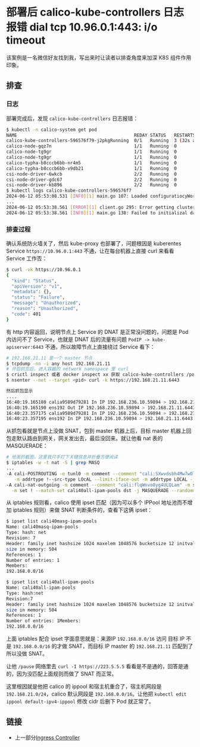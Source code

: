 # 部署后 calico-kube-controllers 日志报错 dial tcp 10.96.0.1:443: i/o timeout

该案例是一名微信好友找到我，写出来时让读者以排查角度来加深 K8S 组件作用印象。

## 排查

### 日志

部署完成后，发现 `calico-kube-controllers` 日志报错：

```bash
$ kubectl -n calico-system get pod
NAME                                            REDAY STATUS   RESTARTS     AGE
calico-kube-controllers-596576f79-j2pkgRunning  0/1   Running  3 (32s ago)  13m
calico-node-gqz7n                               1/1   Running  0            34m
calico-node-tg9gr                               1/1   Running  0            34m
calico-node-tg9gr                               1/1   Running  0            34m
calico-typha-b8cccb6bb-nr4m5                    1/1   Running  0            48m
calico-typha-b8cccb6bb-v9db21                   1/1   Running  0            48m
csi-node-driver-6wkcb                           2/2   Running  0            13m
csi-node-driver-gdc67                           2/2   Running  0            13m
csi-node-driver-kb896                           2/2   Running  0            13m
$ kubectl logs calico-kube-controllers-596576f7
2024-06-12 05:53:08.531 [INF0][1] main.go 107: Loaded configuratiocyWorkers:1, NodeWorkers:1, Kubeconfig:"", DatastoreType:"kubernetes"}
...
2024-06-12 05:53:38.561 [ERROR][1] client.go 295: Error getting cluster information config ClusterInformations="default" error=Get "https://10.96.0.1:443/apis/crd.projectcalico.org/v1/clusterinformations/default": dial tcp 10.96.0.1:443: io timeout
2024-06-12 05:53:38.561 [INF0][1] main.go 138: Failed to initializal datastore error=Get "https://10.96.0.1:443/apis/crd.projectcalico.org/v1/clusterinformations.default": dial tcp 10.96.0.1:443: i/o timeout
```

### 排查过程

确认系统防火墙关了，然后 kube-proxy 也部署了，问题根因是 kuberentes Service `https://10.96.0.1:443` 不通，让在每台机器上直接 curl 来看看 Service 工作否：

```bash
$ curl -vk https://10.96.0.1
{
  "kind": "Status",
  "apiVersion": "v1",
  "metadata": {},
  "status": "Failure",
  "message": "Unauthorized",
  "reason": "Unauthorized",
  "code": 401
}
```

有 http 内容返回，说明节点上 Service 的 DNAT 是正常没问题的，问题是 Pod 内访问不了 Service，也就是 DNAT 后的流量有问题 `PodIP -> kube-apiserver:6443` 不通，所以故障节点上直接绕过 Service 看下：

```bash
# 192.168.21.11 是一个 master 节点
$ tcpdump -nn -i any host 192.168.21.11
# 开启抓包后，进入容器的 network namespace 里 curl 
$ crictl inspect 或者 docker inspect xx 获取 calico-kube-controllers /pause 容器的 Pid
$ nsenter --net --target <pid> curl -k https://192.168.21.11.6443

然后抓包显示
....
16:40:19.165180 calia9589d79281 In IP 192.168.236.10.59894 > 192.168.21.11.6443: Flags ...
16:40:19.165190 ens192 Out IP 192.168.236.10.59894 > 192.168.21.11.6443: Flags ...
16:40:23.357175 calia9589d79281 In IP 192.168.236.10.59894 > 192.168.21.11.6443: Flags ...
16:40:23.357195 ens192 In IP 192.168.236.10.59894 > 192.168.21.11.6443: Flags ...
```

从抓包看就是节点上没做 SNAT，包到 master 机器上后，目标 master 机器上回包走默认路由到网关，网关发出去，最后没回来。就让他看 nat 表的 MASQUERADE：

```bash
# 他发的截图，这里我只手打下关键信息并折叠方便阅读
$ iptables -w -t nat -S | grep MASQ
...
-A cali-POSTROUTING -o tunl0 -m comment --comment "cali:SXwvdsbh4Mw7wOln" \
   -m addrtype !--src-type LOcAL --limit-iface-out -m addrtype LOCAL -j MASQUERADE --randomm-fully
-A cali-nat-outgoing -m comment --comment "cali:flqWnvo8yg4ULQLam" -m set --match-set cali40masg-ipam-pools src \
  -m set ! --match-set cali40all-ipam-pools dst -j MASQUERADE --randomm-fully
```

从 iptables 规则看，calico 使用 ipset 匹配（因为可以多个 IPPool 地址池而不增加 iptables 规则）来做 SNAT 判断条件的，查看下这俩 ipset：

```bash
$ ipset list cali40masg-ipam-pools
Name: cali40masq-ipam-pools
Type: hash: net
Revision: 7
Header: family inet hashsize 1024 maxelem 1048576 bucketsize 12 initval 0x793b8a70
size in memory: 504
References: 1
Number of entries: 1
Members:
192.168.0.0/16

$ ipset list cali40all-ipam-pools
Name: cali40all-ipam-pools
Type: hash:net
Revision:7
Header: family inet hashsize 1024 maxelem 1048576 bucketsize 12 initval 0xaa98b84c
size in memory: 504
References: 1
Number of entries: 1Members:
192.168.0.0/16

```

上面 iptables 配合 ipset 字面意思就是：来源IP `192.168.0.0/16` 访问 目标 IP 不是 `192.168.0.0/16` 的才做 SNAT，而目标 IP master 的 `192.168.21.11` 匹配到了所以没做 SNAT。

让他 `/pause` 网络里去 `curl -I https://223.5.5.5` 看看是不是通的，回答是通的，因为没匹配上面规则而做了 SNAT 而正常。

这里根因就是他把 calico 的 ippool 和宿主机重合了，宿主机网段是 `192.168.21.0/24`，calico 默认网段是 `192.168.0.0/16`。让他把 `kubectl edit ippool default-ipv4-ippool` 修改 cidr 后删下 Pod 就正常了。

## 链接

- 上一部分[Ingress Controller](04.10.md)
